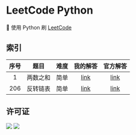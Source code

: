 # LeetCode Python

🚀 使用 Python 刷 [LeetCode](https://leetcode-cn.com/)

## 索引

| 序号 | 题目 | 难度 | 我的解答 | 官方解答 |
| :-: | :-: | :-: | :-: | :-: |
| 1   | 两数之和 | 简单 | [link](/src/1-two-sum.md) | [link](https://leetcode-cn.com/problems/two-sum/solution/liang-shu-zhi-he-by-leetcode-solution/) |
| 206   | 反转链表 | 简单 | [link](/src/206-reverse-linked-list.md) | [link](https://leetcode-cn.com/problems/reverse-linked-list/solution/fan-zhuan-lian-biao-by-leetcode/) |

## 许可证

[![](https://award.dovolopor.com?lt=License&rt=MIT&rbc=green)](./LICENSE)
[![](https://award.dovolopor.com?lt=Ailln's&rt=idea&lbc=lightgray&rbc=red&ltc=red)](https://github.com/Ailln/award)

